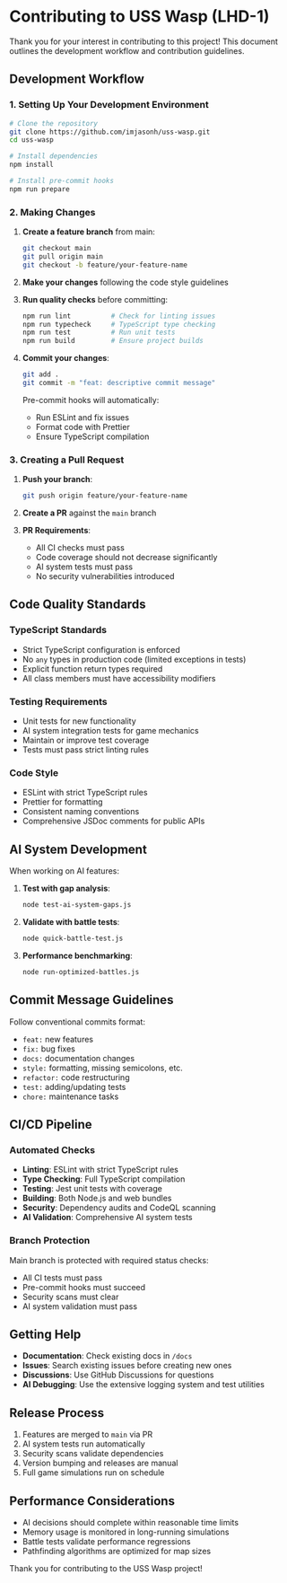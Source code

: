 # Contributing to USS Wasp (LHD-1)

Thank you for your interest in contributing to this project! This document outlines the development workflow and contribution guidelines.

## Development Workflow

### 1. Setting Up Your Development Environment

```bash
# Clone the repository
git clone https://github.com/imjasonh/uss-wasp.git
cd uss-wasp

# Install dependencies
npm install

# Install pre-commit hooks
npm run prepare
```

### 2. Making Changes

1. **Create a feature branch** from main:
   ```bash
   git checkout main
   git pull origin main
   git checkout -b feature/your-feature-name
   ```

2. **Make your changes** following the code style guidelines

3. **Run quality checks** before committing:
   ```bash
   npm run lint          # Check for linting issues
   npm run typecheck     # TypeScript type checking
   npm run test          # Run unit tests
   npm run build         # Ensure project builds
   ```

4. **Commit your changes**:
   ```bash
   git add .
   git commit -m "feat: descriptive commit message"
   ```
   
   Pre-commit hooks will automatically:
   - Run ESLint and fix issues
   - Format code with Prettier
   - Ensure TypeScript compilation

### 3. Creating a Pull Request

1. **Push your branch**:
   ```bash
   git push origin feature/your-feature-name
   ```

2. **Create a PR** against the `main` branch

3. **PR Requirements**:
   - All CI checks must pass
   - Code coverage should not decrease significantly
   - AI system tests must pass
   - No security vulnerabilities introduced

## Code Quality Standards

### TypeScript Standards
- Strict TypeScript configuration is enforced
- No `any` types in production code (limited exceptions in tests)
- Explicit function return types required
- All class members must have accessibility modifiers

### Testing Requirements
- Unit tests for new functionality
- AI system integration tests for game mechanics
- Maintain or improve test coverage
- Tests must pass strict linting rules

### Code Style
- ESLint with strict TypeScript rules
- Prettier for formatting
- Consistent naming conventions
- Comprehensive JSDoc comments for public APIs

## AI System Development

When working on AI features:

1. **Test with gap analysis**:
   ```bash
   node test-ai-system-gaps.js
   ```

2. **Validate with battle tests**:
   ```bash
   node quick-battle-test.js
   ```

3. **Performance benchmarking**:
   ```bash
   node run-optimized-battles.js
   ```

## Commit Message Guidelines

Follow conventional commits format:
- `feat:` new features
- `fix:` bug fixes
- `docs:` documentation changes
- `style:` formatting, missing semicolons, etc.
- `refactor:` code restructuring
- `test:` adding/updating tests
- `chore:` maintenance tasks

## CI/CD Pipeline

### Automated Checks
- **Linting**: ESLint with strict TypeScript rules
- **Type Checking**: Full TypeScript compilation
- **Testing**: Jest unit tests with coverage
- **Building**: Both Node.js and web bundles
- **Security**: Dependency audits and CodeQL scanning
- **AI Validation**: Comprehensive AI system tests

### Branch Protection
Main branch is protected with required status checks:
- All CI tests must pass
- Pre-commit hooks must succeed
- Security scans must clear
- AI system validation must pass

## Getting Help

- **Documentation**: Check existing docs in `/docs`
- **Issues**: Search existing issues before creating new ones
- **Discussions**: Use GitHub Discussions for questions
- **AI Debugging**: Use the extensive logging system and test utilities

## Release Process

1. Features are merged to `main` via PR
2. AI system tests run automatically
3. Security scans validate dependencies
4. Version bumping and releases are manual
5. Full game simulations run on schedule

## Performance Considerations

- AI decisions should complete within reasonable time limits
- Memory usage is monitored in long-running simulations
- Battle tests validate performance regressions
- Pathfinding algorithms are optimized for map sizes

Thank you for contributing to the USS Wasp project!